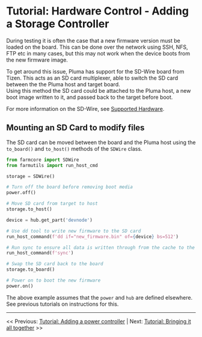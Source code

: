 # Tutorial: Hardware Control - Adding a Storage Controller

During testing it is often the case that a new firmware version must be loaded on the board. This can be done over the network using SSH, NFS, FTP etc in many cases, but this may not work when the device boots from the new firmware image.

To get around this issue, Pluma has support for the SD-Wire board from Tizen. This acts as an SD card multiplexer, able to switch the SD card between the the Pluma host and target board.  
Using this method the SD card could be attached to the Pluma host, a new boot image written to it, and passed back to the target before boot.

For more information on the SD-Wire, see [Supported Hardware](../supported-hardware.md).

## Mounting an SD Card to modify files

The SD card can be moved between the board and the Pluma host using the `to_board()` and `to_host()` methods of the `SDWire` class.

```python
from farmcore import SDWire
from farmutils import run_host_cmd

storage = SDWire()

# Turn off the board before removing boot media
power.off()

# Move SD card from target to host
storage.to_host()

device = hub.get_part('devnode')

# Use dd tool to write new firmware to the SD card
run_host_command(f'dd if="new_firmware.bin" of={device} bs=512')

# Run sync to ensure all data is written through from the cache to the SD card
run_host_command(f'sync')

# Swap the SD card back to the board
storage.to_board()

# Power on to boot the new firmware
power.on()
```

The above example assumes that the `power` and `hub` are defined elsewhere.
See previous tutorials on instructions for this.

___

<< Previous: [Tutorial: Adding a power controller](./2-3-tutorial-power.md) |
Next: [Tutorial: Bringing it all together](./2-5-tutorial-board.md) >>
